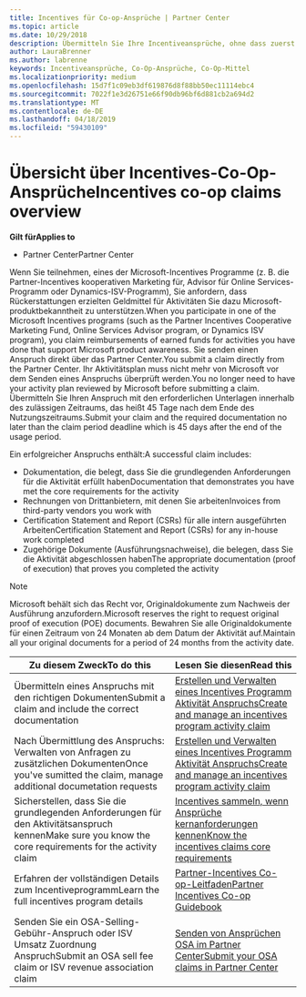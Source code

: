 ```yaml
---
title: Incentives für Co-op-Ansprüche | Partner Center
ms.topic: article
ms.date: 10/29/2018
description: Übermitteln Sie Ihre Incentiveansprüche, ohne dass zuerst Ihr Aktivitätsplan überprüft werden muss.
author: LauraBrenner
ms.author: labrenne
keywords: Incentiveansprüche, Co-Op-Ansprüche, Co-Op-Mittel
ms.localizationpriority: medium
ms.openlocfilehash: 15d7f1c09eb3df619876d8f88bb50ec11114ebc4
ms.sourcegitcommit: 7022f1e3d26751e66f90db96bf6d881cb2a694d2
ms.translationtype: MT
ms.contentlocale: de-DE
ms.lasthandoff: 04/18/2019
ms.locfileid: "59430109"
---
```

# <a name="incentives-co-op-claims-overview"></a><span data-ttu-id="96223-104">Übersicht über Incentives-Co-Op-Ansprüche</span><span class="sxs-lookup"><span data-stu-id="96223-104">Incentives co-op claims overview</span></span>

<span data-ttu-id="96223-105">**Gilt für**</span><span class="sxs-lookup"><span data-stu-id="96223-105">**Applies to**</span></span>

- <span data-ttu-id="96223-106">Partner Center</span><span class="sxs-lookup"><span data-stu-id="96223-106">Partner Center</span></span>

<span data-ttu-id="96223-107">Wenn Sie teilnehmen, eines der Microsoft-Incentives Programme (z. B. die Partner-Incentives kooperativen Marketing für, Advisor für Online Services-Programm oder Dynamics-ISV-Programm), Sie anfordern, dass Rückerstattungen erzielten Geldmittel für Aktivitäten Sie dazu Microsoft-produktbekanntheit zu unterstützen.</span><span class="sxs-lookup"><span data-stu-id="96223-107">When you participate in one of the Microsoft Incentives programs (such as the Partner Incentives Cooperative Marketing Fund, Online Services Advisor program, or Dynamics ISV program), you claim reimbursements of earned funds for activities you have done that support Microsoft product awareness.</span></span> <span data-ttu-id="96223-108">Sie senden einen Anspruch direkt über das Partner Center.</span><span class="sxs-lookup"><span data-stu-id="96223-108">You submit a claim directly from the Partner Center.</span></span> <span data-ttu-id="96223-109">Ihr Aktivitätsplan muss nicht mehr von Microsoft vor dem Senden eines Anspruchs überprüft werden.</span><span class="sxs-lookup"><span data-stu-id="96223-109">You no longer need to have your activity plan reviewed by Microsoft before submitting a claim.</span></span> <span data-ttu-id="96223-110">Übermitteln Sie Ihren Anspruch mit den erforderlichen Unterlagen innerhalb des zulässigen Zeitraums, das heißt 45 Tage nach dem Ende des Nutzungszeitraums.</span><span class="sxs-lookup"><span data-stu-id="96223-110">Submit your claim and the required documentation no later than the claim period deadline which is 45 days after the end of the usage period.</span></span> 

<span data-ttu-id="96223-111">Ein erfolgreicher Anspruchs enthält:</span><span class="sxs-lookup"><span data-stu-id="96223-111">A successful claim includes:</span></span>

- <span data-ttu-id="96223-112">Dokumentation, die belegt, dass Sie die grundlegenden Anforderungen für die Aktivität erfüllt haben</span><span class="sxs-lookup"><span data-stu-id="96223-112">Documentation that demonstrates you have met the core requirements for the activity</span></span>
- <span data-ttu-id="96223-113">Rechnungen von Drittanbietern, mit denen Sie arbeiten</span><span class="sxs-lookup"><span data-stu-id="96223-113">Invoices from third-party vendors you work with</span></span>
- <span data-ttu-id="96223-114">Certification Statement and Report (CSRs) für alle intern ausgeführten Arbeiten</span><span class="sxs-lookup"><span data-stu-id="96223-114">Certification Statement and Report (CSRs) for any in-house work completed</span></span>
- <span data-ttu-id="96223-115">Zugehörige Dokumente (Ausführungsnachweise), die belegen, dass Sie die Aktivität abgeschlossen haben</span><span class="sxs-lookup"><span data-stu-id="96223-115">The appropriate documentation (proof of execution) that proves you completed the activity</span></span> 

>[!NOTE]
><span data-ttu-id="96223-116">Microsoft behält sich das Recht vor, Originaldokumente zum Nachweis der Ausführung anzufordern.</span><span class="sxs-lookup"><span data-stu-id="96223-116">Microsoft reserves the right to request original proof of execution (POE) documents.</span></span> <span data-ttu-id="96223-117">Bewahren Sie alle Originaldokumente für einen Zeitraum von 24 Monaten ab dem Datum der Aktivität auf.</span><span class="sxs-lookup"><span data-stu-id="96223-117">Maintain all your original documents for a period of 24 months from the activity date.</span></span> 

|<span data-ttu-id="96223-118">**Zu diesem Zweck**</span><span class="sxs-lookup"><span data-stu-id="96223-118">**To do this**</span></span>   |<span data-ttu-id="96223-119">**Lesen Sie diesen**</span><span class="sxs-lookup"><span data-stu-id="96223-119">**Read this**</span></span>   |
|-----------------|:--------------------------------------|
|<span data-ttu-id="96223-120">Übermitteln eines Anspruchs mit den richtigen Dokumenten</span><span class="sxs-lookup"><span data-stu-id="96223-120">Submit a claim and include the correct documentation</span></span>|[<span data-ttu-id="96223-121">Erstellen und Verwalten eines Incentives Programm Aktivität Anspruchs</span><span class="sxs-lookup"><span data-stu-id="96223-121">Create and manage an incentives program activity claim</span></span>](create-incentives-claims.md)|
|<span data-ttu-id="96223-122">Nach Übermittlung des Anspruchs: Verwalten von Anfragen zu zusätzlichen Dokumenten</span><span class="sxs-lookup"><span data-stu-id="96223-122">Once you've sumitted the claim, manage additional documetation requests</span></span>|[<span data-ttu-id="96223-123">Erstellen und Verwalten eines Incentives Programm Aktivität Anspruchs</span><span class="sxs-lookup"><span data-stu-id="96223-123">Create and manage an incentives program activity claim</span></span>](create-incentives-claims.md)  |
|<span data-ttu-id="96223-124">Sicherstellen, dass Sie die grundlegenden Anforderungen für den Aktivitätsanspruch kennen</span><span class="sxs-lookup"><span data-stu-id="96223-124">Make sure you know the core requirements for the activity claim</span></span>|[<span data-ttu-id="96223-125">Incentives sammeln, wenn Ansprüche kernanforderungen kennen</span><span class="sxs-lookup"><span data-stu-id="96223-125">Know the incentives claims core requirements</span></span>](core-requirements.md)   |
|<span data-ttu-id="96223-126">Erfahren der vollständigen Details zum Incentiveprogramm</span><span class="sxs-lookup"><span data-stu-id="96223-126">Learn the full incentives program details</span></span>|[<span data-ttu-id="96223-127">Partner-Incentives Co-op-Leitfaden</span><span class="sxs-lookup"><span data-stu-id="96223-127">Partner Incentives Co-op Guidebook</span></span>](https://assets.microsoft.com/coop-guidebook.pdf)
|<span data-ttu-id="96223-128">Senden Sie ein OSA-Selling-Gebühr-Anspruch oder ISV Umsatz Zuordnung Anspruch</span><span class="sxs-lookup"><span data-stu-id="96223-128">Submit an OSA sell fee claim or ISV revenue association claim</span></span> |[<span data-ttu-id="96223-129">Senden von Ansprüchen OSA im Partner Center</span><span class="sxs-lookup"><span data-stu-id="96223-129">Submit your OSA claims in Partner Center</span></span>](submit-osa-claim.md)|
                                                                                 
                                   